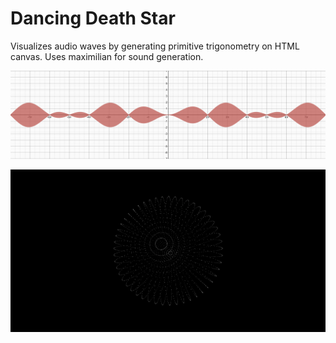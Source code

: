 # Dancing Death Star

Visualizes audio waves by generating primitive trigonometry on HTML canvas. Uses maximilian for sound generation.

![Image](images/screenshot-1.png)

![Image](images/screenshot-2.png)
